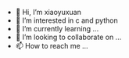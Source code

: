- 👋 Hi, I’m xiaoyuxuan
- 👀 I’m interested in c and python
- 🌱 I’m currently learning ...
- 💞️ I’m looking to collaborate on ...
- 📫 How to reach me ...

<!---
2377575304/2377575304 is a ✨ special ✨ repository because its `README.md` (this file) appears on your GitHub profile.
You can click the Preview link to take a look at your changes.
--->
